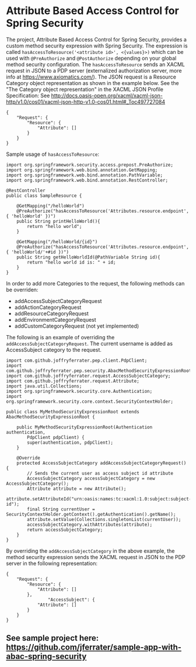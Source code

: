 # Attribute Based Access Control for Spring Security

The project, Attribute Based Access Control for Spring Security, provides a custom method security expression with Spring Security. The expression is called ``hasAccessToResource('<attribute id>', <{values}>)`` which can be used with ``@PreAuthorize`` and ``@PostAuthorize`` depending on your global method security configuration. The ``hasAccessToResource`` sends an XACML request in JSON to a PDP server (externalized authorization server, more info at https://www.axiomatics.com/). The JSON request is a Resource Category object representation as shown in the example below. See the "The Category object representation" in the XACML JSON Profile Specification: See http://docs.oasis-open.org/xacml/xacml-json-http/v1.0/cos01/xacml-json-http-v1.0-cos01.html#_Toc497727084

````
{
	"Request": {
		"Resource": {
			"Attribute": []
		}
	}
}
````
Sample usage of ``hasAccessToResource``: 
```
import org.springframework.security.access.prepost.PreAuthorize;
import org.springframework.web.bind.annotation.GetMapping;
import org.springframework.web.bind.annotation.PathVariable;
import org.springframework.web.bind.annotation.RestController;

@RestController
public class SampleResource {

    @GetMapping("/helloWorld")
    @PreAuthorize("hasAccessToResource('Attributes.resource.endpoint', { 'helloWorld' })")
    public String printHelloWorld(){
        return "hello world";
    }

    @GetMapping("/helloWorld/{id}")
    @PreAuthorize("hasAccessToResource('Attributes.resource.endpoint', { 'helloWorld/'+#id })")
    public String getHelloWorldId(@PathVariable String id){
        return "hello world id is: " + id;
    }
}
```

In order to add more Categories to the request, the following methods can be overriden:
* addAccessSubjectCategoryRequest
* addActionCategoryRequest
* addResourceCategoryRequest
* addEnvironmentCategoryRequest
* addCustomCategoryRequest (not yet implemented)

The following is an example of overriding the ``addAccessSubjectCategoryRequest``. The current username is added as AccessSubject category to the request.
```
import com.github.joffryferrater.pep.client.PdpClient;
import com.github.joffryferrater.pep.security.AbacMethodSecurityExpressionRoot;
import com.github.joffryferrater.request.AccessSubjectCategory;
import com.github.joffryferrater.request.Attribute;
import java.util.Collections;
import org.springframework.security.core.Authentication;
import org.springframework.security.core.context.SecurityContextHolder;

public class MyMethodSecurityExpressionRoot extends AbacMethodSecurityExpressionRoot {

    public MyMethodSecurityExpressionRoot(Authentication authentication,
        PdpClient pdpClient) {
        super(authentication, pdpClient);
    }

    @Override
    protected AccessSubjectCategory addAccessSubjectCategoryRequest() {
        // Sends the current user as access subject id attribute
        AccessSubjectCategory accessSubjectCategory = new AccessSubjectCategory();
        Attribute attribute = new Attribute();
        attribute.setAttributeId("urn:oasis:names:tc:xacml:1.0:subject:subject-id");
        final String currentUser =  SecurityContextHolder.getContext().getAuthentication().getName();
        attribute.setValue(Collections.singletonList(currentUser));
        accessSubjectCategory.withAttributes(attribute);
        return accessSubjectCategory;
    }
}

```
By overriding the ``addAccessSubjectCategory`` in the above example, the method security expression sends the XACML request in JSON to the PDP server in the following representation:
````
{
	"Request": {
		"Resource": {
			"Attribute": []
		},
                "AccessSubject": {
			"Attribute": []
		}
	}
}
````

## See sample project here: https://github.com/jferrater/sample-app-with-abac-spring-security 

